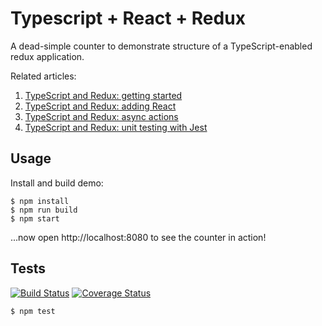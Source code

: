 # Typescript + React + Redux

A dead-simple counter to demonstrate structure of a TypeScript-enabled redux
application.

Related articles:

  1. [TypeScript and Redux: getting started][article-1]
  2. [TypeScript and Redux: adding React][article-2]
  3. [TypeScript and Redux: async actions][article-3]
  4. [TypeScript and Redux: unit testing with Jest][article-4]

## Usage

Install and build demo:

    $ npm install
    $ npm run build
    $ npm start

...now open http://localhost:8080 to see the counter in action!

## Tests

[![Build Status](https://travis-ci.org/rjz/typescript-react-redux.svg?branch=feature%2Fci)](https://travis-ci.org/rjz/typescript-react-redux) [![Coverage Status](https://coveralls.io/repos/github/rjz/typescript-react-redux/badge.svg?branch=feature%2Fci)](https://coveralls.io/github/rjz/typescript-react-redux?branch=feature%2Fci)

    $ npm test

[article-1]: https://rjzaworski.com/2016/08/getting-started-with-redux-and-typescript
[article-2]: https://rjzaworski.com/2016/08/typescript-redux-and-react
[article-3]: https://rjzaworski.com/2016/09/typescript-redux-async-actions
[article-4]: https://rjzaworski.com/2016/12/testing-typescript-with-jest
